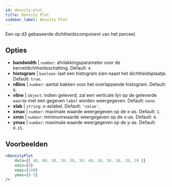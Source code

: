 ```yaml
---
id: density-plot
title: Density Plot
sidebar_label: Density Plot
---
```


Een op d3 gebaseerde dichtheidscomponent van het perceel.

## Opties

* __bandwidth__ | `number`: afvlakkingsparameter voor de kerneldichtheidsschatting. Default: `4`.
* __histogram__ | `boolean`: laat een histogram zien naast het dichtheidsplaatje. Default: `true`.
* __nBins__ | `number`: aantal bakken voor het overlappende histogram. Default: `8`.
* __vline__ | `object`: indien geleverd, zal een verticale lijn op de geleverde `waarde` met een gegeven `label` worden weergegeven. Default: `none`.
* __xlab__ | `string`: x-aslabel. Default: `'value'`.
* __xmax__ | `number`: maximale waarde weergegeven op de x-as. Default: `1`.
* __xmin__ | `number`: minimumwaarde weergegeven op de x-as. Default: `0`.
* __ymax__ | `number`: maximale waarde weergegeven op de y-as. Default: `0.15`.


## Voorbeelden

```jsx live
<DensityPlot
    data={[ 40, 80, 20, 30, 50, 30, 40, 10, 20, 10, 20, 20 ]}
    xmin={0}
    xmax={100}
    ymax={0.5}
/>
```

